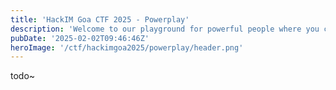 ```yaml
---
title: 'HackIM Goa CTF 2025 - Powerplay'
description: 'Welcome to our playground for powerful people where you can pump yourself up and get awesome prizes!'
pubDate: '2025-02-02T09:46:46Z'
heroImage: '/ctf/hackimgoa2025/powerplay/header.png'
---
```


todo~